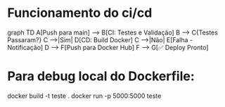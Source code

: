 # Funcionamento do ci/cd


graph TD
    A[Push para main] --> B[CI: Testes e Validação]
    B --> C{Testes Passaram?}
    C -->|Sim| D[CD: Build Docker]
    C -->|Não| E[Falha - Notificação]
    D --> F[Push para Docker Hub]
    F --> G[✅ Deploy Pronto]


 # Para debug local do Dockerfile:
docker build -t teste .
docker run -p 5000:5000 teste   
